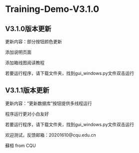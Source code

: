 # Training-Demo-V3.1.0
<h2>V3.1.0版本更新</h2>
<p>更新内容：部分按钮颜色更新</p>
<p>添加说明页面</p>
<p>添加箱线图阅读教程</p>
<p></p>
<p>若要运行程序，请下载文件夹，找到gui_windows.py文件双击运行</p>
<h2>V3.1.1版本更新</h2>
<p>更新内容：“更新数据库”按钮提供多线程运行</p>
<p>程序运行更对小白友好</p>
<p></p>
<p>若要运行程序，请下载文件夹，找到gui_windows.py文件双击运行</p>
<p>欢迎测试，反馈邮箱：20201610@cqu.edu.cn</p>
<p>蘇桓 from CQU</p>
